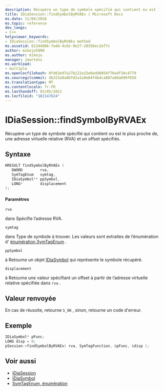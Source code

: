 ```yaml
---
description: Récupère un type de symbole spécifié qui contient ou est le plus proche de, une adresse virtuelle relative (RVA) et un offset spécifiés.
title: IDiaSession::findSymbolByRVAEx | Microsoft Docs
ms.date: 11/04/2016
ms.topic: reference
dev_langs:
- C++
helpviewer_keywords:
- IDiaSession::findSymbolByRVAEx method
ms.assetid: 61344966-fed4-4c02-9e27-20356ec2ef7c
author: mikejo5000
ms.author: mikejo
manager: jmartens
ms.workload:
- multiple
ms.openlocfilehash: 0fd63e97a27b122a15e6edd8054f76edf34c4779
ms.sourcegitcommit: 4b323a8a8bfd1a1a9e84f4b4ca88fa8da690f656
ms.translationtype: MT
ms.contentlocale: fr-FR
ms.lasthandoff: 03/05/2021
ms.locfileid: "102147624"
---
```

# <a name="idiasessionfindsymbolbyrvaex"></a>IDiaSession::findSymbolByRVAEx
Récupère un type de symbole spécifié qui contient ou est le plus proche de, une adresse virtuelle relative (RVA) et un offset spécifiés.

## <a name="syntax"></a>Syntaxe

```C++
HRESULT findSymbolByRVAEx ( 
   DWORD        rva,
   SymTagEnum   symtag,
   IDiaSymbol** ppSymbol,
   LONG*        displacement
);
```

#### <a name="parameters"></a>Paramètres
 `rva`

dans Spécifie l’adresse RVA.

 `symtag`

dans Type de symbole à trouver. Les valeurs sont extraites de l’énumération d' [énumération SymTagEnum](../../debugger/debug-interface-access/symtagenum.md) .

 `ppSymbol`

à Retourne un objet [IDiaSymbol](../../debugger/debug-interface-access/idiasymbol.md) qui représente le symbole récupéré.

 `displacement`

à Retourne une valeur spécifiant un offset à partir de l’adresse virtuelle relative spécifiée dans `rva` .

## <a name="return-value"></a>Valeur renvoyée
 En cas de réussite, retourne `S_OK` , sinon, retourne un code d'erreur.

## <a name="example"></a>Exemple

```C++
IDiaSymbol* pFunc;
LONG disp = 0;
pSession->findSymbolByRVAEx( rva, SymTagFunction, &pFunc, &disp );
```

## <a name="see-also"></a>Voir aussi
- [IDiaSession](../../debugger/debug-interface-access/idiasession.md)
- [IDiaSymbol](../../debugger/debug-interface-access/idiasymbol.md)
- [SymTagEnum, énumération](../../debugger/debug-interface-access/symtagenum.md)
